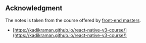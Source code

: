 ## Acknowledgment

The notes is taken from the course offered by [front-end masters](https://frontendmasters.com/).

- [https://kadikraman.github.io/react-native-v3-course/](https://kadikraman.github.io/react-native-v3-course/)
